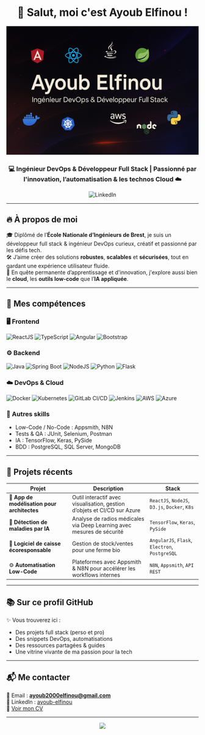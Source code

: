 <h1 align="center">👋 Salut, moi c'est Ayoub Elfinou !</h1>

<p align="center">
  <img src="banner-ayoub.png.png" alt="Banner Ayoub" style="max-width:100%; height:auto;" />
</p>

<h3 align="center">💻 Ingénieur DevOps & Développeur Full Stack | Passionné par l'innovation, l’automatisation & les technos Cloud ☁️</h3>

<div align="center">
  
![LinkedIn](https://img.shields.io/badge/LinkedIn-Ayoub_Elfinou-blue?logo=linkedin&style=flat-square)

</div>

---

## 🔥 À propos de moi

🎓 Diplômé de l’**École Nationale d’Ingénieurs de Brest**, je suis un développeur full stack & ingénieur DevOps curieux, créatif et passionné par les défis tech.  
🛠️ J’aime créer des solutions **robustes**, **scalables** et **sécurisées**, tout en gardant une expérience utilisateur fluide.  
🚀 En quête permanente d’apprentissage et d'innovation, j'explore aussi bien le **cloud**, les **outils low-code** que l’**IA appliquée**.

---

## 💼 Mes compétences

### 🖥️ Frontend

![ReactJS](https://img.shields.io/badge/-ReactJS-61DAFB?style=flat&logo=react&logoColor=black)
![TypeScript](https://img.shields.io/badge/-TypeScript-3178C6?style=flat&logo=typescript&logoColor=white)
![Angular](https://img.shields.io/badge/-Angular-DD0031?style=flat&logo=angular&logoColor=white)
![Bootstrap](https://img.shields.io/badge/-Bootstrap-563D7C?style=flat&logo=bootstrap&logoColor=white)

### ⚙️ Backend
![Java](https://img.shields.io/badge/-Java-007396?style=flat&logo=java&logoColor=white)
![Spring Boot](https://img.shields.io/badge/-SpringBoot-6DB33F?style=flat&logo=spring-boot&logoColor=white)
![NodeJS](https://img.shields.io/badge/-Node.js-339933?style=flat&logo=node.js&logoColor=white)
![Python](https://img.shields.io/badge/-Python-3776AB?style=flat&logo=python&logoColor=white)
![Flask](https://img.shields.io/badge/-Flask-000000?style=flat&logo=flask&logoColor=white)

### ☁️ DevOps & Cloud
![Docker](https://img.shields.io/badge/-Docker-2496ED?style=flat&logo=docker&logoColor=white)
![Kubernetes](https://img.shields.io/badge/-Kubernetes-326CE5?style=flat&logo=kubernetes&logoColor=white)
![GitLab CI/CD](https://img.shields.io/badge/-GitLab_CI%2FCD-FC6D26?style=flat&logo=gitlab&logoColor=white)
![Jenkins](https://img.shields.io/badge/-Jenkins-D24939?style=flat&logo=jenkins&logoColor=white)
![AWS](https://img.shields.io/badge/-AWS-232F3E?style=flat&logo=amazon-aws)
![Azure](https://img.shields.io/badge/-Azure-0078D4?style=flat&logo=microsoft-azure&logoColor=white)

### 🧠 Autres skills
- Low-Code / No-Code : Appsmith, N8N
- Tests & QA : JUnit, Selenium, Postman
- IA : TensorFlow, Keras, PySide
- BDD : PostgreSQL, SQL Server, MongoDB

---

## 🚀 Projets récents

| Projet | Description | Stack |
|--------|-------------|-------|
| 🧱 **App de modélisation pour architectes** | Outil interactif avec visualisation, gestion d’objets et CI/CD sur Azure | `ReactJS`, `NodeJS`, `D3.js`, `Docker`, `K8s` |
| 🧠 **Détection de maladies par IA** | Analyse de radios médicales via Deep Learning avec mesures de sécurité | `TensorFlow`, `Keras`, `PySide` |
| 🌿 **Logiciel de caisse écoresponsable** | Gestion de stock/ventes pour une ferme bio | `AngularJS`, `Flask`, `Electron`, `PostgreSQL` |
| ⚙️ **Automatisation Low-Code** | Plateformes avec Appsmith & N8N pour accélérer les workflows internes | `N8N`, `Appsmith`, `API REST` |

---

## 📚 Sur ce profil GitHub

✨ Vous trouverez ici :

- Des projets full stack (perso et pro)
- Des snippets DevOps, automatisations
- Des ressources partagées & guides
- Une vitrine vivante de ma passion pour la tech

---

## 📬 Me contacter

📧 Email : **ayoub2000elfinou@gmail.com**  
🔗 LinkedIn : [ayoub-elfinou](https://www.linkedin.com/in/ayoub-elfinou-486578234/)  
📄 [Voir mon CV](https://drive.google.com/file/d/1W1a3hOPeToAZ7RGWvKzmmH0JlgGv5RiI/view?usp=sharing)

---

<p align="center">
  <img src="https://capsule-render.vercel.app/api?type=waving&color=0:F2709C,100:FF9472&height=120&section=footer&text=Merci%20de%20votre%20visite%20!&fontColor=fff&fontSize=20&animation=fadeIn" />
</p>
